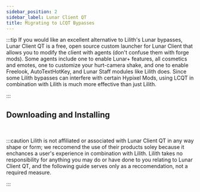 ```yaml
---
sidebar_position: 2
sidebar_label: Lunar Client QT
title: Migrating to LCQT Bypasses
---
```


:::tip
If you would like an excellent alternative to Lilith's Lunar bypasses, Lunar Client QT is a free, open source custom launcher for Lunar Client that allows you to modify the client with agents (don't confuse them with forge mods). Some agents include one to enable Lunar+ features, all cosmetics and emotes, one to customize your hurt-camera shake, and one to enable Freelook, AutoTextHotKey, and Lunar Staff modules like Lilith does. Since some Lilith bypasses can interfere with certain Hypixel Mods, using LCQT in combination with Lilith is much more effective than just Lilith.

:::

## Downloading and Installing



<br/>


:::caution
Lilith is not affiliated or associated with Lunar Client QT in any way shape or form; we reccomend the use of their products soley because it enchances a user's experience in combination with Lilith. Lilith takes no responsibility for anything you may do or have done to you relating to Lunar Client QT, and the following guide serves only as a reccomendation, not a required measure.

:::

